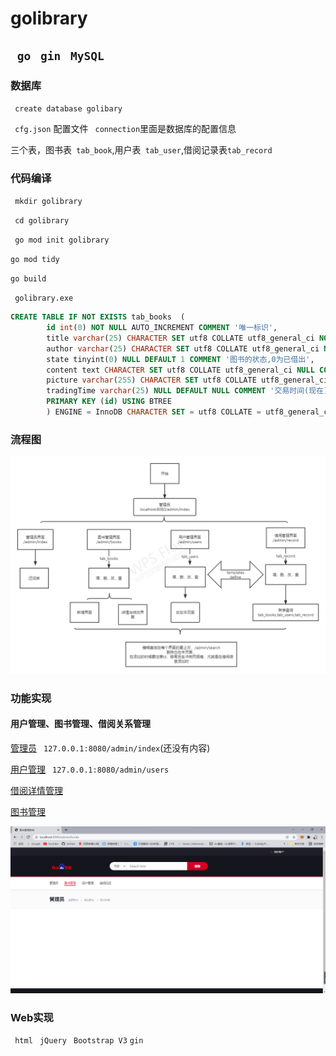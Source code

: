 # golibrary

##  ` go`  ` gin`  ` MySQL`

### 数据库

` create database golibary`

` cfg.json` 配置文件 ` connection`里面是数据库的配置信息 

三个表，图书表` tab_book`,用户表` tab_user`,借阅记录表`tab_record`



### 代码编译

` mkdir golibrary`

` cd golibrary`

` go mod init golibrary`

`go mod tidy`

`go build`

` golibrary.exe` 

```sql
CREATE TABLE IF NOT EXISTS tab_books  (
		id int(0) NOT NULL AUTO_INCREMENT COMMENT '唯一标识',
		title varchar(25) CHARACTER SET utf8 COLLATE utf8_general_ci NOT NULL COMMENT '图书的标题',
		author varchar(25) CHARACTER SET utf8 COLLATE utf8_general_ci NULL DEFAULT NULL COMMENT '图书的作者',
		state tinyint(0) NULL DEFAULT 1 COMMENT '图书的状态,0为已借出',
		content text CHARACTER SET utf8 COLLATE utf8_general_ci NULL COMMENT '图书的内容',
		picture varchar(255) CHARACTER SET utf8 COLLATE utf8_general_ci NULL DEFAULT '0' COMMENT '图书的图片,相对静态文件路径',
		tradingTime varchar(25) NULL DEFAULT NULL COMMENT '交易时间(现在),时间字符串',
		PRIMARY KEY (id) USING BTREE
		) ENGINE = InnoDB CHARACTER SET = utf8 COLLATE = utf8_general_ci ROW_FORMAT = Dynamic;
```



### 流程图

![img](/static/img/流程图.png)

### 功能实现

#### 用户管理、图书管理、借阅关系管理

[管理员]("127.0.0.1:8080/admin/index")		` 127.0.0.1:8080/admin/index`(还没有内容)

[用户管理](127.0.0.1:8080/admin/users)		` 127.0.0.1:8080/admin/users`

[借阅详情管理](127.0.0.1:8080/admin/record)

[图书管理](127.0.0.1:8080/admin/books) 

![img](/static/img/books.png)



### Web实现

` html` ` jQuery`  ` Bootstrap V3`  `gin` 
